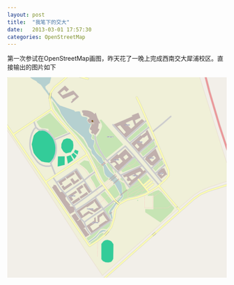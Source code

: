 ```yaml
---
layout: post
title:  "我笔下的交大"
date:   2013-03-01 17:57:30
categories: OpenStreetMap
---
```


第一次参试在OpenStreetMap画图，昨天花了一晚上完成西南交大犀浦校区。直接输出的图片如下

![交大](/pic/jiaoda.png)
